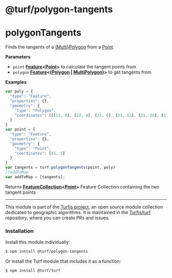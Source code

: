 # @turf/polygon-tangents

# polygonTangents

Finds the tangents of a [(Multi)Polygon](http://geojson.org/geojson-spec.html#polygon) from a [Point](http://geojson.org/geojson-spec.html#point).

**Parameters**

-   `point` **[Feature](http://geojson.org/geojson-spec.html#feature-objects)&lt;[Point](http://geojson.org/geojson-spec.html#point)>** to calculate the tangent points from
-   `polygon` **[Feature](http://geojson.org/geojson-spec.html#feature-objects)&lt;([Polygon](http://geojson.org/geojson-spec.html#polygon) \| [MultiPolygon](http://geojson.org/geojson-spec.html#multipolygon))>** to get tangents from

**Examples**

```javascript
var poly = {
  "type": "Feature",
  "properties": {},
  "geometry": {
    "type": "Polygon",
    "coordinates": [[[11, 0], [22, 4], [31, 0], [31, 11], [21, 15], [11, 11], [11, 0]]]
  }
}
var point = {
  "type": "Feature",
  "properties": {},
  "geometry": {
    "type": "Point",
    "coordinates": [61, 5]
  }
}
var tangents = turf.polygonTangents(point, poly)
//addToMap
var addToMap = [tangents];
```

Returns **[FeatureCollection](http://geojson.org/geojson-spec.html#feature-collection-objects)&lt;[Point](http://geojson.org/geojson-spec.html#point)>** Feature Collection containing the two tangent points

<!-- This file is automatically generated. Please don't edit it directly:
if you find an error, edit the source file (likely index.js), and re-run
./scripts/generate-readmes in the turf project. -->

---

This module is part of the [Turfjs project](http://turfjs.org/), an open source
module collection dedicated to geographic algorithms. It is maintained in the
[Turfjs/turf](https://github.com/Turfjs/turf) repository, where you can create
PRs and issues.

### Installation

Install this module individually:

```sh
$ npm install @turf/polygon-tangents
```

Or install the Turf module that includes it as a function:

```sh
$ npm install @turf/turf
```
